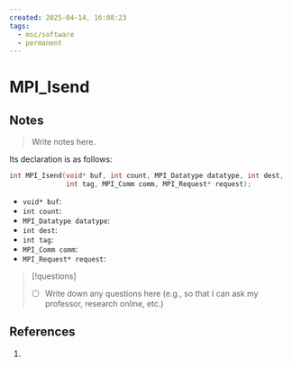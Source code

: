 ```yaml
---
created: 2025-04-14, 16:08:23
tags:
  - msc/software
  - permanent
---
```

# MPI_Isend

## Notes

> Write notes here.

Its declaration is as follows:

```c
int MPI_Isend(void* buf, int count, MPI_Datatype datatype, int dest,
              int tag, MPI_Comm comm, MPI_Request* request);
```

- `void* buf`:
- `int count`:
- `MPI_Datatype datatype`:
- `int dest`:
- `int tag`:
- `MPI_Comm comm`:
- `MPI_Request* request`:

> [!questions]
> - [ ] Write down any questions here (e.g., so that I can ask my professor, research online, etc.)

## References

1. 
